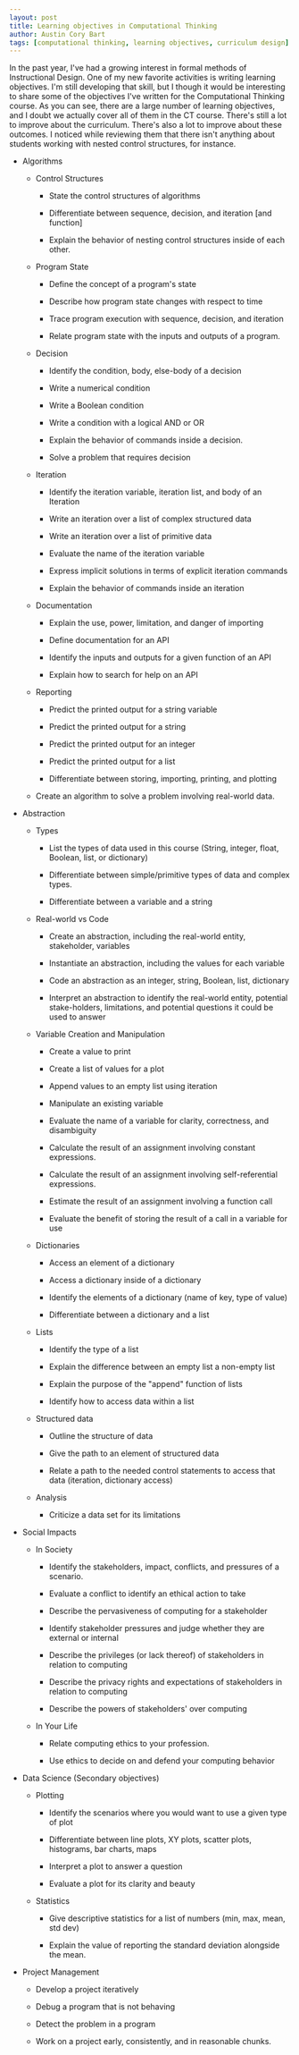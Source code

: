 ```yaml
---
layout: post
title: Learning objectives in Computational Thinking
author: Austin Cory Bart
tags: [computational thinking, learning objectives, curriculum design]
---
```


In the past year, I've had a growing interest in formal methods of Instructional Design. One of my new favorite activities is writing learning objectives. I'm still developing that skill, but I though it would be interesting to share some of the objectives I've written for the Computational Thinking course. As you can see, there are a large number of learning objectives, and I doubt we actually cover all of them in the CT course. There's still a lot to improve about the curriculum. There's also a lot to improve about these outcomes. I noticed while reviewing them that there isn't anything about students working with nested control structures, for instance.

  

*   Algorithms

    *   Control Structures
    

        *   State the control structures of algorithms
            
        *   Differentiate between sequence, decision, and iteration \[and function\]
            
        *   Explain the behavior of nesting control structures inside of each other.
    

    *   Program State
    

        *   Define the concept of a program's state
            
        *   Describe how program state changes with respect to time
            
        *   Trace program execution with sequence, decision, and iteration
            
        *   Relate program state with the inputs and outputs of a program.
    

    *   Decision
    

        *   Identify the condition, body, else-body of a decision
            
        *   Write a numerical condition
            
        *   Write a Boolean condition
            
        *   Write a condition with a logical AND or OR
            
        *   Explain the behavior of commands inside a decision.
            
        *   Solve a problem that requires decision
    

    *   Iteration
    

        *   Identify the iteration variable, iteration list, and body of an Iteration
            
        *   Write an iteration over a list of complex structured data
            
        *   Write an iteration over a list of primitive data
            
        *   Evaluate the name of the iteration variable
            
        *   Express implicit solutions in terms of explicit iteration commands
            
        *   Explain the behavior of commands inside an iteration
            

    *   Documentation
    

        *   Explain the use, power, limitation, and danger of importing
    
        *   Define documentation for an API
    
        *   Identify the inputs and outputs for a given function of an API

        *   Explain how to search for help on an API
    

    *   Reporting
    

        *   Predict the printed output for a string variable
    
        *   Predict the printed output for a string
    
        *   Predict the printed output for an integer
    
        *   Predict the printed output for a list
    
        *   Differentiate between storing, importing, printing, and plotting
    

    *   Create an algorithm to solve a problem involving real-world data.
    

*   Abstraction
    

    *   Types
    

        *   List the types of data used in this course (String, integer, float, Boolean, list, or dictionary)
    
        *   Differentiate between simple/primitive types of data and complex types.
    
        *   Differentiate between a variable and a string
    

    *   Real-world vs Code
    

        *   Create an abstraction, including the real-world entity, stakeholder, variables
    
        *   Instantiate an abstraction, including the values for each variable
    
        *   Code an abstraction as an integer, string, Boolean, list, dictionary
    
        *   Interpret an abstraction to identify the real-world entity, potential stake-holders, limitations, and potential questions it could be used to answer
    
    
    *   Variable Creation and Manipulation
    

        *   Create a value to print
    
        *   Create a list of values for a plot
            
        *   Append values to an empty list using iteration
            
        *   Manipulate an existing variable
            
        *   Evaluate the name of a variable for clarity, correctness, and disambiguity
            
        *   Calculate the result of an assignment involving constant expressions.
            
        *   Calculate the result of an assignment involving self-referential expressions.
            
        *   Estimate the result of an assignment involving a function call
            
        *   Evaluate the benefit of storing the result of a call in a variable for use
    

    *   Dictionaries
    

        *   Access an element of a dictionary
            
        *   Access a dictionary inside of a dictionary
            
        *   Identify the elements of a dictionary (name of key, type of value)
            
        *   Differentiate between a dictionary and a list
    

    *   Lists
    

        *   Identify the type of a list
            
        *   Explain the difference between an empty list a non-empty list
            
        *   Explain the purpose of the "append" function of lists
            
        *   Identify how to access data within a list
    

    *   Structured data
    

        *   Outline the structure of data
            
        *   Give the path to an element of structured data
            
        *   Relate a path to the needed control statements to access that data (iteration, dictionary access)
    

    *   Analysis
    

        *   Criticize a data set for its limitations
    

*   Social Impacts


    *   In Society


        *   Identify the stakeholders, impact, conflicts, and pressures of a scenario.
            
        *   Evaluate a conflict to identify an ethical action to take
            
        *   Describe the pervasiveness of computing for a stakeholder
            
        *   Identify stakeholder pressures and judge whether they are external or internal
            
        *   Describe the privileges (or lack thereof) of stakeholders in relation to computing
            
        *   Describe the privacy rights and expectations of stakeholders in relation to computing
            
        *   Describe the powers of stakeholders' over computing


    *   In Your Life
    

        *   Relate computing ethics to your profession.
        
        *   Use ethics to decide on and defend your computing behavior
    

*   Data Science (Secondary objectives)
    

    *   Plotting
    

        *   Identify the scenarios where you would want to use a given type of plot
            
        *   Differentiate between line plots, XY plots, scatter plots, histograms, bar charts, maps
            
        *   Interpret a plot to answer a question
            
        *   Evaluate a plot for its clarity and beauty
    

    *   Statistics
    

        *   Give descriptive statistics for a list of numbers (min, max, mean, std dev)
    
        *   Explain the value of reporting the standard deviation alongside the mean.
    

*   Project Management


    *   Develop a project iteratively

    *   Debug a program that is not behaving

    *   Detect the problem in a program

    *   Work on a project early, consistently, and in reasonable chunks.